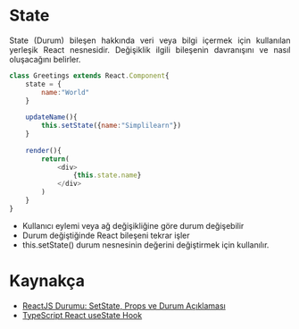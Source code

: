 # State
<p style="text-align: justify">State (Durum) bileşen hakkında veri veya bilgi içermek için kullanılan yerleşik React nesnesidir. Değişiklik ilgili bileşenin davranışını ve nasıl oluşacağını belirler.</p>

````js
class Greetings extends React.Component{
    state = {
        name:"World"
    }
    
    updateName(){
        this.setState({name:"Simplilearn"})
    }
    
    render(){
        return(
            <div>
                {this.state.name}
            </div>
        )
    }
}
````
- Kullanıcı eylemi veya ağ değişikliğine göre durum değişebilir
- Durum değiştiğinde React bileşeni tekrar işler
- this.setState() durum nesnesinin değerini değiştirmek için kullanılır.

# Kaynakça
- [ReactJS Durumu: SetState, Props ve Durum Açıklaması
  ](https://www.simplilearn.com/tutorials/reactjs-tutorial/reactjs-state)
- [TypeScript React useState Hook](https://www.robinwieruch.de/typescript-react-usestate/)